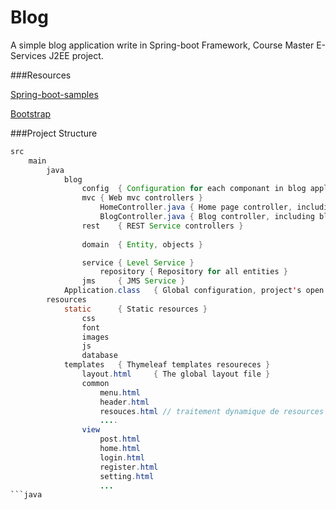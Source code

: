 Blog
====
A simple blog application write in Spring-boot Framework, Course Master E-Services J2EE project.

###Resources

[Spring-boot-samples](https://github.com/spring-projects/spring-boot/tree/1.1.x/spring-boot-samples)

[Bootstrap](http://getbootstrap.com/)

###Project Structure

```java
src
	main
		java
			blog
				config	{ Configuration for each componant in blog application }
				mvc	{ Web mvc controllers }
					HomeController.java	{ Home page controller, including listing blogs }
					BlogController.java	{ Blog controller, including blogs's CRUD operation }
				rest	{ REST Service controllers }
						
				domain 	{ Entity, objects }

				service	{ Level Service }
					repository { Repository for all entities }
				jms 	{ JMS Service }
			Application.class 	{ Global configuration, project's open class }
		resources
			static		{ Static resources }
				css
				font
				images
				js
				database
			templates	{ Thymeleaf templates resoureces }
				layout.html 	{ The global layout file }
				common
					menu.html
					header.html
					resouces.html // traitement dynamique de resources statique
					....
				view
					post.html
					home.html
					login.html
					register.html
					setting.html
					...
```java



